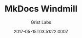 ---
title: MkDocs Windmill
github: https://github.com/gristlabs/mkdocs-windmill
demo: https://gristlabs.github.io/mkdocs-windmill/
author: Grist Labs
ssg:
  - MkDocs
cms:
  - Markdown
date: 2017-05-15T03:51:22.000Z
description: Outstanding mkdocs theme with a focus on navigation and usability
draft: true
publish_date: '2017-05-15T03:51:22Z'
update_date: '2022-03-11T19:50:40Z'
github_star: 85
github_fork: 61
---